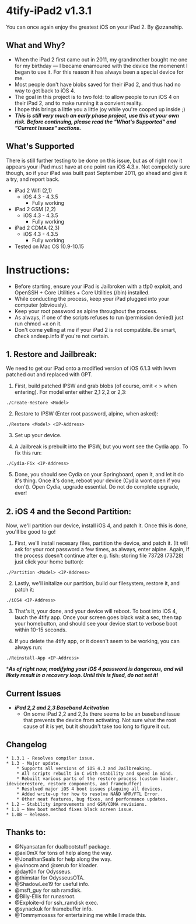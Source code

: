 # 4tify-iPad2 v1.3.1
You can once again enjoy the greatest iOS on your iPad 2. By @zzanehip.

## What and Why?

* When the iPad 2 first came out in 2011, my grandmother bought me one for my birthday — I became enamoured with the device the momenent I began to use it. For this reason it has always been a special device for me. 
* Most people don't have blobs saved for their iPad 2, and thus had no way to get back to iOS 4.
* The goal in this project is to two fold: to allow people to run iOS 4 on their iPad 2, and to make running it a convient reality.
* I hope this brings a little you a little joy while you're cooped up inside ;)   
* ***This is still very much an early phase project, use this at your own risk. Before continuing, please read the "What's Supported" and "Current Issues" sections.***

## What's Supported
There is still further testing to be done on this issue, but as of right now it appears your iPad must have at one point ran iOS 4.3.x. Not compeletly sure though, so if your iPad was built past September 2011, go ahead and give it a try, and report back.

* iPad 2 Wifi (2,1)
	* iOS 4.3 - 4.3.5
		* Fully working	 
* iPad 2 GSM (2,2)
 	* iOS 4.3 - 4.3.5
		* Fully working
* iPad 2 CDMA (2,3)
 	* iOS 4.3 - 4.3.5
		* Fully working
* Tested on Mac OS 10.9-10.15


#  Instructions:

- Before starting, ensure your iPad is Jailbroken with a tfp0 exploit, and OpenSSH + Core Utilities + Core Utilities (/bin) installed.
- While conducting the process, keep your iPad plugged into your computer (obviously).
- Keep your root password as alpine throughout the process. 
- As always, if one of the scripts refuses to run (permission denied) just run chmod +x on it.
- Don't come yelling at me if your iPad 2 is not compatible. Be smart, check sndeep.info if you're not certain. 

##  1. Restore and Jailbreak:
We need to get our iPad onto a modified version of iOS 6.1.3 with lwvm patched out and replaced with GPT.

1. First, build patched IPSW and grab blobs (of course, omit < > when entering). For model enter either 2,1 2,2 or 2,3:

`./Create-Restore <Model>`

2. Restore to IPSW (Enter root password, alpine, when asked):		

`./Restore <Model> <IP-Address>`

3. Set up your device.

4. A Jailbreak is prebuilt into the IPSW, but you wont see the Cydia app. To fix this run:

`./Cydia-Fix <IP-Address>`	

5. Done, you should see Cydia on your Springboard, open it, and let it do it's thing. Once it's done, reboot your device (Cydia wont open if you don't). Open Cydia, upgrade essential. Do not do complete upgrade, ever!

##  2. iOS 4 and the Second Partition:
Now, we'll partition our device, install iOS 4, and patch it. Once this is done, you'll be good to go!

1. First, we'll install necesary files, partition the device, and patch it. (It will ask for your root password a few times, as always, enter alpine. Again, If the  process doesn't continue after e.g. fish: storing file 73728 (73728) just click your home button):

`./Partition <Model> <IP-Address>`

2. Lastly, we'll initalize our partition, build our filesystem, restore it, and patch it:	

`./iOS4 <IP-Address>`

3. That's it, your done, and your device will reboot. To boot into iOS 4, lauch the 4tify app. Once your screen goes black wait a sec, then tap your homebutton, and should see your device start to verbose boot within 10-15 seconds.

4. If you delete the 4tify app, or it doesn't seem to be working, you can always run:

`./Reinstall-App <IP-Address>`

****As of right now, modifying your iOS 4 password is dangerous, and will likely result in a recovery loop. Until this is fixed, do not set it!***

## Current Issues
* ***iPad 2,2 and 2,3 Baseband Acitvation***
	* On some iPad 2,2 and 2,3s there seems to be an baseband issue that prevents the device from activating. Not sure what the root cause of it is yet, but it shoudn't take too long to figure it out. 

## Changelog
	* 1.3.1 - Resolves compiler issue.
	* 1.3 - Major update. 
		* Supports all versions of iOS 4.3 and Jailbreaking. 
		* All scripts rebuilt in C with stability and speed in mind.
		* Rebuilt various parts of the restore process (custom loader, idevicerestore, restore components, and framebuffer)
		* Resolved major iOS 4 boot issues plaguing all devices.
		* Added write-up for how to resolve NAND WMR/FTL Error.
		* Other neat features, bug fixes, and performance updates.
	* 1.2 — Stability improvements and GSM/CDMA revisions. 
	* 1.1 — New boot method fixes black screen issue. 
	* 1.0B — Release. 


## Thanks to:
* @Nyansatan for dualbootstuff package.
* @axi0mX for tons of help along the way.
* @JonathanSeals for help along the way.
* @winocm and @xerub for kloader.
* @dayt0n for Odysseus.
* @thimstar for OdysseusOTA.
* @ShadowLee19 for useful info. 
* @msft_guy for ssh ramdisk.
* @Billy-Ellis for runasroot.
* @Exploite-d for ssh_ramdisk exec.
* @synackuk for framebuffer info.
* @Tommymossss for entertaining me while I made this.
 
